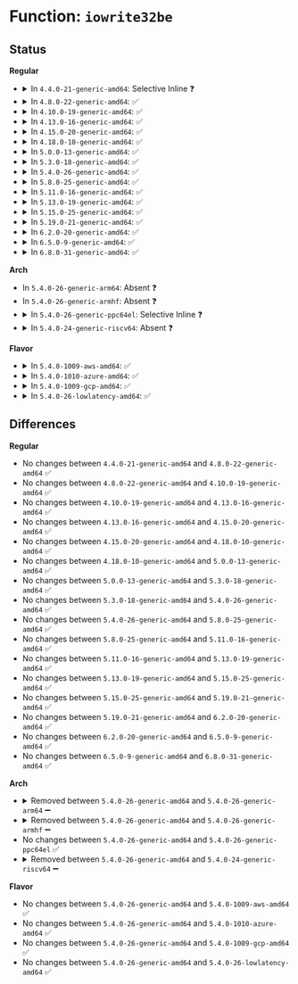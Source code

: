# Function: <code>iowrite32be</code>

## Status
<b>Regular</b>
<ul>
<li>
<details>
<summary>In <code>4.4.0-21-generic-amd64</code>: Selective Inline ❓</summary>

```c
void iowrite32be(u32 val, void * addr)
```

```json
{
  "name": "iowrite32be",
  "collision_type": "Unique Global",
  "inline_type": "Selective",
  "funcs": [
    {
      "addr": 18446744071583050528,
      "name": "iowrite32be",
      "external": true,
      "loc": "lib/iomap.c:128",
      "file": "lib/iomap.c",
      "inline": "not declared, inlined",
      "caller_inline": [],
      "caller_func": [
        "kernel/irq/generic-chip.c:irq_writel_be",
        "drivers/tty/serial/8250/8250_port.c:mem32be_serial_out"
      ]
    }
  ],
  "symbols": [
    {
      "addr": 18446744071583050528,
      "name": "iowrite32be",
      "section": ".text",
      "bind": "STB_GLOBAL",
      "size": 53
    }
  ]
}
```
</details>
</li>
<li>
<details>
<summary>In <code>4.8.0-22-generic-amd64</code>: ✅</summary>

```c
void iowrite32be(u32 val, void * addr)
```

```json
{
  "name": "iowrite32be",
  "collision_type": "Unique Global",
  "inline_type": "No",
  "funcs": [
    {
      "addr": 18446744071583344048,
      "name": "iowrite32be",
      "external": true,
      "loc": "lib/iomap.c:128",
      "file": "lib/iomap.c",
      "inline": "seen, unknown",
      "caller_inline": [],
      "caller_func": [
        "kernel/irq/generic-chip.c:irq_writel_be",
        "drivers/tty/serial/8250/8250_port.c:mem32be_serial_out",
        "drivers/tty/serial/8250/8250_early.c:serial8250_early_out",
        "drivers/base/regmap/regmap-mmio.c:regmap_mmio_write32be"
      ]
    }
  ],
  "symbols": [
    {
      "addr": 18446744071583344048,
      "name": "iowrite32be",
      "section": ".text",
      "bind": "STB_GLOBAL",
      "size": 53
    }
  ]
}
```
</details>
</li>
<li>
<details>
<summary>In <code>4.10.0-19-generic-amd64</code>: ✅</summary>

```c
void iowrite32be(u32 val, void * addr)
```

```json
{
  "name": "iowrite32be",
  "collision_type": "Unique Global",
  "inline_type": "No",
  "funcs": [
    {
      "addr": 18446744071583469424,
      "name": "iowrite32be",
      "external": true,
      "loc": "lib/iomap.c:128",
      "file": "lib/iomap.c",
      "inline": "seen, unknown",
      "caller_inline": [],
      "caller_func": [
        "kernel/irq/generic-chip.c:irq_writel_be",
        "drivers/tty/serial/8250/8250_port.c:mem32be_serial_out",
        "drivers/tty/serial/8250/8250_early.c:serial8250_early_out",
        "drivers/base/regmap/regmap-mmio.c:regmap_mmio_write32be"
      ]
    }
  ],
  "symbols": [
    {
      "addr": 18446744071583469424,
      "name": "iowrite32be",
      "section": ".text",
      "bind": "STB_GLOBAL",
      "size": 53
    }
  ]
}
```
</details>
</li>
<li>
<details>
<summary>In <code>4.13.0-16-generic-amd64</code>: ✅</summary>

```c
void iowrite32be(u32 val, void * addr)
```

```json
{
  "name": "iowrite32be",
  "collision_type": "Unique Global",
  "inline_type": "No",
  "funcs": [
    {
      "addr": 18446744071583491664,
      "name": "iowrite32be",
      "external": true,
      "loc": "lib/iomap.c:128",
      "file": "lib/iomap.c",
      "inline": "seen, unknown",
      "caller_inline": [],
      "caller_func": [
        "kernel/irq/generic-chip.c:irq_writel_be",
        "drivers/tty/serial/8250/8250_port.c:mem32be_serial_out",
        "drivers/tty/serial/8250/8250_early.c:serial8250_early_out",
        "drivers/base/regmap/regmap-mmio.c:regmap_mmio_write32be"
      ]
    }
  ],
  "symbols": [
    {
      "addr": 18446744071583491664,
      "name": "iowrite32be",
      "section": ".text",
      "bind": "STB_GLOBAL",
      "size": 53
    }
  ]
}
```
</details>
</li>
<li>
<details>
<summary>In <code>4.15.0-20-generic-amd64</code>: ✅</summary>

```c
void iowrite32be(u32 val, void * addr)
```

```json
{
  "name": "iowrite32be",
  "collision_type": "Unique Global",
  "inline_type": "No",
  "funcs": [
    {
      "addr": 18446744071583672704,
      "name": "iowrite32be",
      "external": true,
      "loc": "lib/iomap.c:129",
      "file": "lib/iomap.c",
      "inline": "seen, unknown",
      "caller_inline": [],
      "caller_func": [
        "kernel/irq/generic-chip.c:irq_writel_be",
        "drivers/tty/serial/8250/8250_port.c:mem32be_serial_out",
        "drivers/tty/serial/8250/8250_early.c:serial8250_early_out",
        "drivers/base/regmap/regmap-mmio.c:regmap_mmio_write32be"
      ]
    }
  ],
  "symbols": [
    {
      "addr": 18446744071583672704,
      "name": "iowrite32be",
      "section": ".text",
      "bind": "STB_GLOBAL",
      "size": 55
    }
  ]
}
```
</details>
</li>
<li>
<details>
<summary>In <code>4.18.0-10-generic-amd64</code>: ✅</summary>

```c
void iowrite32be(u32 val, void * addr)
```

```json
{
  "name": "iowrite32be",
  "collision_type": "Unique Global",
  "inline_type": "No",
  "funcs": [
    {
      "addr": 18446744071583890480,
      "name": "iowrite32be",
      "external": true,
      "loc": "lib/iomap.c:129",
      "file": "lib/iomap.c",
      "inline": "seen, unknown",
      "caller_inline": [],
      "caller_func": [
        "kernel/irq/generic-chip.c:irq_writel_be",
        "drivers/tty/serial/8250/8250_port.c:mem32be_serial_out",
        "drivers/tty/serial/8250/8250_early.c:serial8250_early_out",
        "drivers/base/regmap/regmap-mmio.c:regmap_mmio_write32be"
      ]
    }
  ],
  "symbols": [
    {
      "addr": 18446744071583890480,
      "name": "iowrite32be",
      "section": ".text",
      "bind": "STB_GLOBAL",
      "size": 55
    }
  ]
}
```
</details>
</li>
<li>
<details>
<summary>In <code>5.0.0-13-generic-amd64</code>: ✅</summary>

```c
void iowrite32be(u32 val, void * addr)
```

```json
{
  "name": "iowrite32be",
  "collision_type": "Unique Global",
  "inline_type": "No",
  "funcs": [
    {
      "addr": 18446744071583974720,
      "name": "iowrite32be",
      "external": true,
      "loc": "lib/iomap.c:129",
      "file": "lib/iomap.c",
      "inline": "seen, unknown",
      "caller_inline": [],
      "caller_func": [
        "kernel/irq/generic-chip.c:irq_writel_be",
        "drivers/tty/serial/8250/8250_port.c:mem32be_serial_out",
        "drivers/tty/serial/8250/8250_early.c:serial8250_early_out",
        "drivers/base/regmap/regmap-mmio.c:regmap_mmio_write32be"
      ]
    }
  ],
  "symbols": [
    {
      "addr": 18446744071583974720,
      "name": "iowrite32be",
      "section": ".text",
      "bind": "STB_GLOBAL",
      "size": 55
    }
  ]
}
```
</details>
</li>
<li>
<details>
<summary>In <code>5.3.0-18-generic-amd64</code>: ✅</summary>

```c
void iowrite32be(u32 val, void * addr)
```

```json
{
  "name": "iowrite32be",
  "collision_type": "Unique Global",
  "inline_type": "No",
  "funcs": [
    {
      "addr": 18446744071584157136,
      "name": "iowrite32be",
      "external": true,
      "loc": "lib/iomap.c:205",
      "file": "lib/iomap.c",
      "inline": "seen, unknown",
      "caller_inline": [],
      "caller_func": [
        "kernel/irq/generic-chip.c:irq_writel_be",
        "drivers/clk/clk-divider.c:clk_divider_set_rate",
        "drivers/clk/clk-gate.c:clk_gate_endisable",
        "drivers/clk/clk-multiplier.c:clk_multiplier_set_rate",
        "drivers/clk/clk-mux.c:clk_mux_set_parent",
        "drivers/clk/clk-fractional-divider.c:clk_fd_set_rate",
        "drivers/tty/serial/8250/8250_port.c:mem32be_serial_out",
        "drivers/tty/serial/8250/8250_early.c:serial8250_early_out",
        "drivers/base/regmap/regmap-mmio.c:regmap_mmio_write32be"
      ]
    }
  ],
  "symbols": [
    {
      "addr": 18446744071584157136,
      "name": "iowrite32be",
      "section": ".text",
      "bind": "STB_GLOBAL",
      "size": 53
    }
  ]
}
```
</details>
</li>
<li>
<details>
<summary>In <code>5.4.0-26-generic-amd64</code>: ✅</summary>

```c
void iowrite32be(u32 val, void * addr)
```

```json
{
  "name": "iowrite32be",
  "collision_type": "Unique Global",
  "inline_type": "No",
  "funcs": [
    {
      "addr": 18446744071584290880,
      "name": "iowrite32be",
      "external": true,
      "loc": "lib/iomap.c:205",
      "file": "lib/iomap.c",
      "inline": "seen, unknown",
      "caller_inline": [],
      "caller_func": [
        "kernel/irq/generic-chip.c:irq_writel_be",
        "drivers/clk/clk-divider.c:clk_divider_set_rate",
        "drivers/clk/clk-gate.c:clk_gate_endisable",
        "drivers/clk/clk-multiplier.c:clk_multiplier_set_rate",
        "drivers/clk/clk-mux.c:clk_mux_set_parent",
        "drivers/clk/clk-fractional-divider.c:clk_fd_set_rate",
        "drivers/tty/serial/8250/8250_port.c:mem32be_serial_out",
        "drivers/tty/serial/8250/8250_dwlib.c:dw8250_set_divisor",
        "drivers/tty/serial/8250/8250_early.c:serial8250_early_out",
        "drivers/base/regmap/regmap-mmio.c:regmap_mmio_write32be"
      ]
    }
  ],
  "symbols": [
    {
      "addr": 18446744071584290880,
      "name": "iowrite32be",
      "section": ".text",
      "bind": "STB_GLOBAL",
      "size": 53
    }
  ]
}
```
</details>
</li>
<li>
<details>
<summary>In <code>5.8.0-25-generic-amd64</code>: ✅</summary>

```c
void iowrite32be(u32 val, void * addr)
```

```json
{
  "name": "iowrite32be",
  "collision_type": "Unique Global",
  "inline_type": "No",
  "funcs": [
    {
      "addr": 18446744071584701616,
      "name": "iowrite32be",
      "external": true,
      "loc": "lib/iomap.c:205",
      "file": "lib/iomap.c",
      "inline": "seen, unknown",
      "caller_inline": [],
      "caller_func": [
        "kernel/irq/generic-chip.c:irq_writel_be",
        "drivers/clk/clk-divider.c:clk_divider_set_rate",
        "drivers/clk/clk-gate.c:clk_gate_endisable",
        "drivers/clk/clk-multiplier.c:clk_multiplier_set_rate",
        "drivers/clk/clk-mux.c:clk_mux_set_parent",
        "drivers/clk/clk-fractional-divider.c:clk_fd_set_rate",
        "drivers/tty/serial/8250/8250_port.c:mem32be_serial_out",
        "drivers/tty/serial/8250/8250_dwlib.c:dw8250_setup_port",
        "drivers/tty/serial/8250/8250_dwlib.c:dw8250_setup_port",
        "drivers/tty/serial/8250/8250_dwlib.c:dw8250_set_divisor",
        "drivers/tty/serial/8250/8250_early.c:serial8250_early_out",
        "drivers/base/regmap/regmap-mmio.c:regmap_mmio_write32be"
      ]
    }
  ],
  "symbols": [
    {
      "addr": 18446744071584701616,
      "name": "iowrite32be",
      "section": ".text",
      "bind": "STB_GLOBAL",
      "size": 79
    }
  ]
}
```
</details>
</li>
<li>
<details>
<summary>In <code>5.11.0-16-generic-amd64</code>: ✅</summary>

```c
void iowrite32be(u32 val, void * addr)
```

```json
{
  "name": "iowrite32be",
  "collision_type": "Unique Global",
  "inline_type": "No",
  "funcs": [
    {
      "addr": 18446744071584814912,
      "name": "iowrite32be",
      "external": true,
      "loc": "lib/iomap.c:205",
      "file": "lib/iomap.c",
      "inline": "seen, unknown",
      "caller_inline": [],
      "caller_func": [
        "kernel/irq/generic-chip.c:irq_writel_be",
        "drivers/clk/clk-divider.c:clk_divider_set_rate",
        "drivers/clk/clk-gate.c:clk_gate_endisable",
        "drivers/clk/clk-multiplier.c:clk_multiplier_set_rate",
        "drivers/clk/clk-mux.c:clk_mux_set_parent",
        "drivers/clk/clk-fractional-divider.c:clk_fd_set_rate",
        "drivers/tty/serial/8250/8250_port.c:mem32be_serial_out",
        "drivers/tty/serial/8250/8250_dwlib.c:dw8250_setup_port",
        "drivers/tty/serial/8250/8250_dwlib.c:dw8250_setup_port",
        "drivers/tty/serial/8250/8250_dwlib.c:dw8250_set_divisor",
        "drivers/tty/serial/8250/8250_early.c:serial8250_early_out",
        "drivers/base/regmap/regmap-mmio.c:regmap_mmio_write32be"
      ]
    }
  ],
  "symbols": [
    {
      "addr": 18446744071584814912,
      "name": "iowrite32be",
      "section": ".text",
      "bind": "STB_GLOBAL",
      "size": 79
    }
  ]
}
```
</details>
</li>
<li>
<details>
<summary>In <code>5.13.0-19-generic-amd64</code>: ✅</summary>

```c
void iowrite32be(u32 val, void * addr)
```

```json
{
  "name": "iowrite32be",
  "collision_type": "Unique Global",
  "inline_type": "No",
  "funcs": [
    {
      "addr": 18446744071584859472,
      "name": "iowrite32be",
      "external": true,
      "loc": "lib/iomap.c:205",
      "file": "lib/iomap.c",
      "inline": "seen, unknown",
      "caller_inline": [],
      "caller_func": [
        "kernel/irq/generic-chip.c:irq_writel_be",
        "drivers/clk/clk-divider.c:clk_divider_set_rate",
        "drivers/clk/clk-gate.c:clk_gate_endisable",
        "drivers/clk/clk-multiplier.c:clk_multiplier_set_rate",
        "drivers/clk/clk-mux.c:clk_mux_set_parent",
        "drivers/clk/clk-fractional-divider.c:clk_fd_set_rate",
        "drivers/tty/serial/8250/8250_port.c:mem32be_serial_out",
        "drivers/tty/serial/8250/8250_dwlib.c:dw8250_setup_port",
        "drivers/tty/serial/8250/8250_dwlib.c:dw8250_setup_port",
        "drivers/tty/serial/8250/8250_dwlib.c:dw8250_set_divisor",
        "drivers/tty/serial/8250/8250_early.c:serial8250_early_out",
        "drivers/base/regmap/regmap-mmio.c:regmap_mmio_write32be"
      ]
    }
  ],
  "symbols": [
    {
      "addr": 18446744071584859472,
      "name": "iowrite32be",
      "section": ".text",
      "bind": "STB_GLOBAL",
      "size": 79
    }
  ]
}
```
</details>
</li>
<li>
<details>
<summary>In <code>5.15.0-25-generic-amd64</code>: ✅</summary>

```c
void iowrite32be(u32 val, void * addr)
```

```json
{
  "name": "iowrite32be",
  "collision_type": "Unique Global",
  "inline_type": "No",
  "funcs": [
    {
      "addr": 18446744071585280928,
      "name": "iowrite32be",
      "external": true,
      "loc": "lib/iomap.c:205",
      "file": "lib/iomap.c",
      "inline": "seen, unknown",
      "caller_inline": [],
      "caller_func": [
        "kernel/irq/generic-chip.c:irq_writel_be",
        "drivers/clk/clk-divider.c:clk_divider_set_rate",
        "drivers/clk/clk-gate.c:clk_gate_endisable",
        "drivers/clk/clk-multiplier.c:clk_multiplier_set_rate",
        "drivers/clk/clk-mux.c:clk_mux_set_parent",
        "drivers/clk/clk-fractional-divider.c:clk_fd_set_rate",
        "drivers/tty/serial/8250/8250_port.c:mem32be_serial_out",
        "drivers/tty/serial/8250/8250_dwlib.c:dw8250_setup_port",
        "drivers/tty/serial/8250/8250_dwlib.c:dw8250_setup_port",
        "drivers/tty/serial/8250/8250_dwlib.c:dw8250_set_divisor",
        "drivers/tty/serial/8250/8250_early.c:serial8250_early_out",
        "drivers/base/regmap/regmap-mmio.c:regmap_mmio_write32be"
      ]
    }
  ],
  "symbols": [
    {
      "addr": 18446744071585280928,
      "name": "iowrite32be",
      "section": ".text",
      "bind": "STB_GLOBAL",
      "size": 79
    }
  ]
}
```
</details>
</li>
<li>
<details>
<summary>In <code>5.19.0-21-generic-amd64</code>: ✅</summary>

```c
void iowrite32be(u32 val, void * addr)
```

```json
{
  "name": "iowrite32be",
  "collision_type": "Unique Global",
  "inline_type": "No",
  "funcs": [
    {
      "addr": 18446744071586132752,
      "name": "iowrite32be",
      "external": true,
      "loc": "lib/iomap.c:205",
      "file": "lib/iomap.c",
      "inline": "seen, unknown",
      "caller_inline": [],
      "caller_func": [
        "kernel/irq/generic-chip.c:irq_writel_be",
        "drivers/gpio/gpio-mmio.c:bgpio_write32be",
        "drivers/pci/quirks.c:reset_hinic_vf_dev",
        "drivers/clk/clk-divider.c:clk_divider_set_rate",
        "drivers/clk/clk-gate.c:clk_gate_endisable",
        "drivers/clk/clk-multiplier.c:clk_multiplier_set_rate",
        "drivers/clk/clk-mux.c:clk_mux_set_parent",
        "drivers/clk/clk-fractional-divider.c:clk_fd_set_rate",
        "drivers/tty/serial/8250/8250_port.c:mem32be_serial_out",
        "drivers/tty/serial/8250/8250_dwlib.c:dw8250_setup_port",
        "drivers/tty/serial/8250/8250_dwlib.c:dw8250_setup_port",
        "drivers/tty/serial/8250/8250_dwlib.c:dw8250_setup_port",
        "drivers/tty/serial/8250/8250_dwlib.c:dw8250_setup_port",
        "drivers/tty/serial/8250/8250_dwlib.c:dw8250_rs485_config",
        "drivers/tty/serial/8250/8250_dwlib.c:dw8250_rs485_config",
        "drivers/tty/serial/8250/8250_dwlib.c:dw8250_rs485_config",
        "drivers/tty/serial/8250/8250_dwlib.c:dw8250_set_divisor",
        "drivers/tty/serial/8250/8250_early.c:serial8250_early_out",
        "drivers/base/regmap/regmap-mmio.c:regmap_mmio_write32be"
      ]
    }
  ],
  "symbols": [
    {
      "addr": 18446744071586132752,
      "name": "iowrite32be",
      "section": ".text",
      "bind": "STB_GLOBAL",
      "size": 126
    }
  ]
}
```
</details>
</li>
<li>
<details>
<summary>In <code>6.2.0-20-generic-amd64</code>: ✅</summary>

```c
void iowrite32be(u32 val, void * addr)
```

```json
{
  "name": "iowrite32be",
  "collision_type": "Unique Global",
  "inline_type": "No",
  "funcs": [
    {
      "addr": 18446744071587123792,
      "name": "iowrite32be",
      "external": true,
      "loc": "lib/iomap.c:227",
      "file": "lib/iomap.c",
      "inline": "seen, unknown",
      "caller_inline": [],
      "caller_func": [
        "kernel/irq/generic-chip.c:irq_writel_be",
        "drivers/gpio/gpio-mmio.c:bgpio_write32be",
        "drivers/pci/quirks.c:reset_hinic_vf_dev",
        "drivers/clk/clk-divider.c:clk_divider_set_rate",
        "drivers/clk/clk-gate.c:clk_gate_endisable",
        "drivers/clk/clk-multiplier.c:clk_multiplier_set_rate",
        "drivers/clk/clk-mux.c:clk_mux_set_parent",
        "drivers/clk/clk-fractional-divider.c:clk_fd_set_rate",
        "drivers/tty/serial/8250/8250_port.c:mem32be_serial_out",
        "drivers/tty/serial/8250/8250_dwlib.c:dw8250_setup_port",
        "drivers/tty/serial/8250/8250_dwlib.c:dw8250_setup_port",
        "drivers/tty/serial/8250/8250_dwlib.c:dw8250_setup_port",
        "drivers/tty/serial/8250/8250_dwlib.c:dw8250_setup_port",
        "drivers/tty/serial/8250/8250_dwlib.c:dw8250_rs485_config",
        "drivers/tty/serial/8250/8250_dwlib.c:dw8250_rs485_config",
        "drivers/tty/serial/8250/8250_dwlib.c:dw8250_rs485_config",
        "drivers/tty/serial/8250/8250_dwlib.c:dw8250_rs485_config",
        "drivers/tty/serial/8250/8250_dwlib.c:dw8250_rs485_config",
        "drivers/tty/serial/8250/8250_dwlib.c:dw8250_rs485_config",
        "drivers/tty/serial/8250/8250_dwlib.c:dw8250_rs485_config",
        "drivers/tty/serial/8250/8250_dwlib.c:dw8250_rs485_config",
        "drivers/tty/serial/8250/8250_dwlib.c:dw8250_set_divisor",
        "drivers/tty/serial/8250/8250_early.c:serial8250_early_out",
        "drivers/base/regmap/regmap-mmio.c:regmap_mmio_iowrite32be"
      ]
    }
  ],
  "symbols": [
    {
      "addr": 18446744071587123792,
      "name": "iowrite32be",
      "section": ".text",
      "bind": "STB_GLOBAL",
      "size": 126
    }
  ]
}
```
</details>
</li>
<li>
<details>
<summary>In <code>6.5.0-9-generic-amd64</code>: ✅</summary>

```c
void iowrite32be(u32 val, void * addr)
```

```json
{
  "name": "iowrite32be",
  "collision_type": "Unique Global",
  "inline_type": "No",
  "funcs": [
    {
      "addr": 18446744071587386000,
      "name": "iowrite32be",
      "external": true,
      "loc": "lib/iomap.c:227",
      "file": "lib/iomap.c",
      "inline": "seen, unknown",
      "caller_inline": [],
      "caller_func": [
        "kernel/irq/generic-chip.c:irq_writel_be",
        "drivers/gpio/gpio-mmio.c:bgpio_write32be",
        "drivers/pci/quirks.c:reset_hinic_vf_dev",
        "drivers/clk/clk-divider.c:clk_divider_set_rate",
        "drivers/clk/clk-gate.c:clk_gate_endisable",
        "drivers/clk/clk-multiplier.c:clk_multiplier_set_rate",
        "drivers/clk/clk-mux.c:clk_mux_set_parent",
        "drivers/clk/clk-fractional-divider.c:clk_fd_set_rate",
        "drivers/tty/serial/8250/8250_port.c:mem32be_serial_out",
        "drivers/tty/serial/8250/8250_dwlib.c:dw8250_setup_port",
        "drivers/tty/serial/8250/8250_dwlib.c:dw8250_setup_port",
        "drivers/tty/serial/8250/8250_dwlib.c:dw8250_setup_port",
        "drivers/tty/serial/8250/8250_dwlib.c:dw8250_setup_port",
        "drivers/tty/serial/8250/8250_dwlib.c:dw8250_rs485_config",
        "drivers/tty/serial/8250/8250_dwlib.c:dw8250_rs485_config",
        "drivers/tty/serial/8250/8250_dwlib.c:dw8250_rs485_config",
        "drivers/tty/serial/8250/8250_dwlib.c:dw8250_rs485_config",
        "drivers/tty/serial/8250/8250_dwlib.c:dw8250_rs485_config",
        "drivers/tty/serial/8250/8250_dwlib.c:dw8250_rs485_config",
        "drivers/tty/serial/8250/8250_dwlib.c:dw8250_rs485_config",
        "drivers/tty/serial/8250/8250_dwlib.c:dw8250_rs485_config",
        "drivers/tty/serial/8250/8250_dwlib.c:dw8250_set_divisor",
        "drivers/tty/serial/8250/8250_early.c:serial8250_early_out",
        "drivers/base/regmap/regmap-mmio.c:regmap_mmio_iowrite32be"
      ]
    }
  ],
  "symbols": [
    {
      "addr": 18446744071587386000,
      "name": "iowrite32be",
      "section": ".text",
      "bind": "STB_GLOBAL",
      "size": 126
    }
  ]
}
```
</details>
</li>
<li>
<details>
<summary>In <code>6.8.0-31-generic-amd64</code>: ✅</summary>

```c
void iowrite32be(u32 val, void * addr)
```

```json
{
  "name": "iowrite32be",
  "collision_type": "Unique Global",
  "inline_type": "No",
  "funcs": [
    {
      "addr": 18446744071587720352,
      "name": "iowrite32be",
      "external": true,
      "loc": "lib/iomap.c:227",
      "file": "lib/iomap.c",
      "inline": "seen, unknown",
      "caller_inline": [],
      "caller_func": [
        "kernel/irq/generic-chip.c:irq_writel_be",
        "drivers/gpio/gpio-mmio.c:bgpio_write32be",
        "drivers/pci/quirks.c:reset_hinic_vf_dev",
        "drivers/clk/clk-divider.c:clk_divider_set_rate",
        "drivers/clk/clk-gate.c:clk_gate_endisable",
        "drivers/clk/clk-multiplier.c:clk_multiplier_set_rate",
        "drivers/clk/clk-mux.c:clk_mux_set_parent",
        "drivers/clk/clk-fractional-divider.c:clk_fd_set_rate",
        "drivers/tty/serial/8250/8250_port.c:mem32be_serial_out",
        "drivers/tty/serial/8250/8250_dwlib.c:dw8250_setup_port",
        "drivers/tty/serial/8250/8250_dwlib.c:dw8250_setup_port",
        "drivers/tty/serial/8250/8250_dwlib.c:dw8250_setup_port",
        "drivers/tty/serial/8250/8250_dwlib.c:dw8250_setup_port",
        "drivers/tty/serial/8250/8250_dwlib.c:dw8250_rs485_config",
        "drivers/tty/serial/8250/8250_dwlib.c:dw8250_rs485_config",
        "drivers/tty/serial/8250/8250_dwlib.c:dw8250_rs485_config",
        "drivers/tty/serial/8250/8250_dwlib.c:dw8250_rs485_config",
        "drivers/tty/serial/8250/8250_dwlib.c:dw8250_rs485_config",
        "drivers/tty/serial/8250/8250_dwlib.c:dw8250_rs485_config",
        "drivers/tty/serial/8250/8250_dwlib.c:dw8250_rs485_config",
        "drivers/tty/serial/8250/8250_dwlib.c:dw8250_rs485_config",
        "drivers/tty/serial/8250/8250_dwlib.c:dw8250_set_divisor",
        "drivers/tty/serial/8250/8250_early.c:serial8250_early_out",
        "drivers/base/regmap/regmap-mmio.c:regmap_mmio_iowrite32be"
      ]
    }
  ],
  "symbols": [
    {
      "addr": 18446744071587720352,
      "name": "iowrite32be",
      "section": ".text",
      "bind": "STB_GLOBAL",
      "size": 126
    }
  ]
}
```
</details>
</li>
</ul>
<b>Arch</b>
<ul>
<li>
In <code>5.4.0-26-generic-arm64</code>: Absent ❓
</li>
<li>
In <code>5.4.0-26-generic-armhf</code>: Absent ❓
</li>
<li>
<details>
<summary>In <code>5.4.0-26-generic-ppc64el</code>: Selective Inline ❓</summary>

```c
void iowrite32be(u32 val, void * addr)
```

```json
{
  "name": "iowrite32be",
  "collision_type": "Unique Global",
  "inline_type": "Selective",
  "funcs": [
    {
      "addr": 13835058055290442304,
      "name": "iowrite32be",
      "external": true,
      "loc": "lib/iomap.c:205",
      "file": "lib/iomap.c",
      "inline": "not declared, inlined",
      "caller_inline": [],
      "caller_func": [
        "kernel/irq/generic-chip.c:irq_writel_be",
        "drivers/gpio/gpio-mmio.c:bgpio_write32be",
        "drivers/tty/serial/8250/8250_port.c:mem32be_serial_out",
        "drivers/tty/serial/8250/8250_dwlib.c:dw8250_set_divisor",
        "drivers/tty/serial/8250/8250_early.c:serial8250_early_out",
        "drivers/base/regmap/regmap-mmio.c:regmap_mmio_write32be",
        "drivers/spi/spi-fsl-spi.c:of_fsl_spi_probe",
        "drivers/spi/spi-fsl-spi.c:of_fsl_spi_probe",
        "drivers/spi/spi-fsl-spi.c:of_fsl_spi_probe",
        "drivers/spi/spi-fsl-spi.c:of_fsl_spi_probe",
        "drivers/spi/spi-fsl-spi.c:of_fsl_spi_probe",
        "drivers/spi/spi-fsl-spi.c:of_fsl_spi_probe",
        "drivers/spi/spi-fsl-spi.c:fsl_spi_grlib_cs_control",
        "drivers/spi/spi-fsl-spi.c:fsl_spi_irq",
        "drivers/spi/spi-fsl-spi.c:fsl_spi_irq",
        "drivers/spi/spi-fsl-spi.c:fsl_spi_irq",
        "drivers/spi/spi-fsl-spi.c:fsl_spi_do_one_msg",
        "drivers/spi/spi-fsl-spi.c:fsl_spi_do_one_msg",
        "drivers/spi/spi-fsl-spi.c:fsl_spi_do_one_msg",
        "drivers/spi/spi-fsl-spi.c:fsl_spi_change_mode",
        "drivers/spi/spi-fsl-spi.c:fsl_spi_change_mode"
      ]
    }
  ],
  "symbols": [
    {
      "addr": 13835058055290442304,
      "name": "iowrite32be",
      "section": ".text",
      "bind": "STB_GLOBAL",
      "size": 196
    }
  ]
}
```
</details>
</li>
<li>
<details>
<summary>In <code>5.4.0-24-generic-riscv64</code>: Absent ❓</summary>

```json
{
  "name": "iowrite32be",
  "collision_type": "Static Duplication",
  "inline_type": "Full",
  "funcs": [
    {
      "addr": 18446743936271748286,
      "name": "iowrite32be",
      "external": false,
      "loc": "include/asm-generic/io.h:788",
      "file": "kernel/irq/generic-chip.c",
      "inline": "declared, inlined",
      "caller_inline": [
        "kernel/irq/generic-chip.c:irq_writel_be"
      ],
      "caller_func": []
    },
    {
      "addr": 18446743936275505020,
      "name": "iowrite32be",
      "external": false,
      "loc": "include/asm-generic/io.h:788",
      "file": "drivers/gpio/gpio-mmio.c",
      "inline": "declared, inlined",
      "caller_inline": [
        "drivers/gpio/gpio-mmio.c:bgpio_write32be"
      ],
      "caller_func": []
    },
    {
      "addr": 18446743936275912832,
      "name": "iowrite32be",
      "external": false,
      "loc": "include/asm-generic/io.h:788",
      "file": "drivers/clk/clk-divider.c",
      "inline": "declared, inlined",
      "caller_inline": [
        "drivers/clk/clk-divider.c:clk_divider_set_rate"
      ],
      "caller_func": []
    },
    {
      "addr": 18446743936275917638,
      "name": "iowrite32be",
      "external": false,
      "loc": "include/asm-generic/io.h:788",
      "file": "drivers/clk/clk-gate.c",
      "inline": "declared, inlined",
      "caller_inline": [
        "drivers/clk/clk-gate.c:clk_gate_endisable"
      ],
      "caller_func": []
    },
    {
      "addr": 18446743936275918576,
      "name": "iowrite32be",
      "external": false,
      "loc": "include/asm-generic/io.h:788",
      "file": "drivers/clk/clk-multiplier.c",
      "inline": "declared, inlined",
      "caller_inline": [
        "drivers/clk/clk-multiplier.c:clk_multiplier_set_rate"
      ],
      "caller_func": []
    },
    {
      "addr": 18446743936275919490,
      "name": "iowrite32be",
      "external": false,
      "loc": "include/asm-generic/io.h:788",
      "file": "drivers/clk/clk-mux.c",
      "inline": "declared, inlined",
      "caller_inline": [
        "drivers/clk/clk-mux.c:clk_mux_set_parent"
      ],
      "caller_func": []
    },
    {
      "addr": 18446743936275922946,
      "name": "iowrite32be",
      "external": false,
      "loc": "include/asm-generic/io.h:788",
      "file": "drivers/clk/clk-fractional-divider.c",
      "inline": "declared, inlined",
      "caller_inline": [
        "drivers/clk/clk-fractional-divider.c:clk_fd_set_rate"
      ],
      "caller_func": []
    },
    {
      "addr": 18446743936276174420,
      "name": "iowrite32be",
      "external": false,
      "loc": "include/asm-generic/io.h:788",
      "file": "drivers/tty/serial/8250/8250_port.c",
      "inline": "declared, inlined",
      "caller_inline": [
        "drivers/tty/serial/8250/8250_port.c:mem32be_serial_out"
      ],
      "caller_func": []
    },
    {
      "addr": 18446743936276191980,
      "name": "iowrite32be",
      "external": false,
      "loc": "include/asm-generic/io.h:788",
      "file": "drivers/tty/serial/8250/8250_dwlib.c",
      "inline": "declared, inlined",
      "caller_inline": [
        "drivers/tty/serial/8250/8250_dwlib.c:dw8250_set_divisor"
      ],
      "caller_func": []
    },
    {
      "addr": 18446743936276207804,
      "name": "iowrite32be",
      "external": false,
      "loc": "include/asm-generic/io.h:788",
      "file": "drivers/tty/serial/8250/8250_early.c",
      "inline": "declared, inlined",
      "caller_inline": [
        "drivers/tty/serial/8250/8250_early.c:serial8250_early_out"
      ],
      "caller_func": []
    },
    {
      "addr": 18446743936276480188,
      "name": "iowrite32be",
      "external": false,
      "loc": "include/asm-generic/io.h:788",
      "file": "drivers/base/regmap/regmap-mmio.c",
      "inline": "declared, inlined",
      "caller_inline": [
        "drivers/base/regmap/regmap-mmio.c:regmap_mmio_write32be"
      ],
      "caller_func": []
    },
    {
      "addr": 18446743936277003888,
      "name": "iowrite32be",
      "external": false,
      "loc": "include/asm-generic/io.h:788",
      "file": "drivers/spi/spi-fsl-spi.c",
      "inline": "declared, inlined",
      "caller_inline": [
        "drivers/spi/spi-fsl-spi.c:of_fsl_spi_probe",
        "drivers/spi/spi-fsl-spi.c:of_fsl_spi_probe",
        "drivers/spi/spi-fsl-spi.c:of_fsl_spi_probe",
        "drivers/spi/spi-fsl-spi.c:of_fsl_spi_probe",
        "drivers/spi/spi-fsl-spi.c:of_fsl_spi_probe",
        "drivers/spi/spi-fsl-spi.c:of_fsl_spi_probe",
        "drivers/spi/spi-fsl-spi.c:fsl_spi_grlib_cs_control",
        "drivers/spi/spi-fsl-spi.c:fsl_spi_irq",
        "drivers/spi/spi-fsl-spi.c:fsl_spi_irq",
        "drivers/spi/spi-fsl-spi.c:fsl_spi_do_one_msg",
        "drivers/spi/spi-fsl-spi.c:fsl_spi_do_one_msg",
        "drivers/spi/spi-fsl-spi.c:fsl_spi_do_one_msg",
        "drivers/spi/spi-fsl-spi.c:fsl_spi_change_mode",
        "drivers/spi/spi-fsl-spi.c:fsl_spi_change_mode"
      ],
      "caller_func": []
    }
  ],
  "symbols": []
}
```
</details>
</li>
</ul>
<b>Flavor</b>
<ul>
<li>
<details>
<summary>In <code>5.4.0-1009-aws-amd64</code>: ✅</summary>

```c
void iowrite32be(u32 val, void * addr)
```

```json
{
  "name": "iowrite32be",
  "collision_type": "Unique Global",
  "inline_type": "No",
  "funcs": [
    {
      "addr": 18446744071584259616,
      "name": "iowrite32be",
      "external": true,
      "loc": "lib/iomap.c:205",
      "file": "lib/iomap.c",
      "inline": "seen, unknown",
      "caller_inline": [],
      "caller_func": [
        "kernel/irq/generic-chip.c:irq_writel_be",
        "drivers/gpio/gpio-mmio.c:bgpio_write32be",
        "drivers/clk/clk-divider.c:clk_divider_set_rate",
        "drivers/clk/clk-gate.c:clk_gate_endisable",
        "drivers/clk/clk-multiplier.c:clk_multiplier_set_rate",
        "drivers/clk/clk-mux.c:clk_mux_set_parent",
        "drivers/clk/clk-fractional-divider.c:clk_fd_set_rate",
        "drivers/tty/serial/8250/8250_port.c:mem32be_serial_out",
        "drivers/tty/serial/8250/8250_dwlib.c:dw8250_set_divisor",
        "drivers/tty/serial/8250/8250_early.c:serial8250_early_out",
        "drivers/base/regmap/regmap-mmio.c:regmap_mmio_write32be"
      ]
    }
  ],
  "symbols": [
    {
      "addr": 18446744071584259616,
      "name": "iowrite32be",
      "section": ".text",
      "bind": "STB_GLOBAL",
      "size": 53
    }
  ]
}
```
</details>
</li>
<li>
<details>
<summary>In <code>5.4.0-1010-azure-amd64</code>: ✅</summary>

```c
void iowrite32be(u32 val, void * addr)
```

```json
{
  "name": "iowrite32be",
  "collision_type": "Unique Global",
  "inline_type": "No",
  "funcs": [
    {
      "addr": 18446744071584194816,
      "name": "iowrite32be",
      "external": true,
      "loc": "lib/iomap.c:205",
      "file": "lib/iomap.c",
      "inline": "seen, unknown",
      "caller_inline": [],
      "caller_func": [
        "kernel/irq/generic-chip.c:irq_writel_be",
        "drivers/clk/clk-divider.c:clk_divider_set_rate",
        "drivers/clk/clk-gate.c:clk_gate_endisable",
        "drivers/clk/clk-multiplier.c:clk_multiplier_set_rate",
        "drivers/clk/clk-mux.c:clk_mux_set_parent",
        "drivers/clk/clk-fractional-divider.c:clk_fd_set_rate",
        "drivers/tty/serial/8250/8250_port.c:mem32be_serial_out",
        "drivers/tty/serial/8250/8250_dwlib.c:dw8250_set_divisor",
        "drivers/tty/serial/8250/8250_early.c:serial8250_early_out",
        "drivers/base/regmap/regmap-mmio.c:regmap_mmio_write32be"
      ]
    }
  ],
  "symbols": [
    {
      "addr": 18446744071584194816,
      "name": "iowrite32be",
      "section": ".text",
      "bind": "STB_GLOBAL",
      "size": 53
    }
  ]
}
```
</details>
</li>
<li>
<details>
<summary>In <code>5.4.0-1009-gcp-amd64</code>: ✅</summary>

```c
void iowrite32be(u32 val, void * addr)
```

```json
{
  "name": "iowrite32be",
  "collision_type": "Unique Global",
  "inline_type": "No",
  "funcs": [
    {
      "addr": 18446744071584243376,
      "name": "iowrite32be",
      "external": true,
      "loc": "lib/iomap.c:205",
      "file": "lib/iomap.c",
      "inline": "seen, unknown",
      "caller_inline": [],
      "caller_func": [
        "kernel/irq/generic-chip.c:irq_writel_be",
        "drivers/clk/clk-divider.c:clk_divider_set_rate",
        "drivers/clk/clk-gate.c:clk_gate_endisable",
        "drivers/clk/clk-multiplier.c:clk_multiplier_set_rate",
        "drivers/clk/clk-mux.c:clk_mux_set_parent",
        "drivers/clk/clk-fractional-divider.c:clk_fd_set_rate",
        "drivers/tty/serial/8250/8250_port.c:mem32be_serial_out",
        "drivers/tty/serial/8250/8250_dwlib.c:dw8250_set_divisor",
        "drivers/tty/serial/8250/8250_early.c:serial8250_early_out",
        "drivers/base/regmap/regmap-mmio.c:regmap_mmio_write32be"
      ]
    }
  ],
  "symbols": [
    {
      "addr": 18446744071584243376,
      "name": "iowrite32be",
      "section": ".text",
      "bind": "STB_GLOBAL",
      "size": 53
    }
  ]
}
```
</details>
</li>
<li>
<details>
<summary>In <code>5.4.0-26-lowlatency-amd64</code>: ✅</summary>

```c
void iowrite32be(u32 val, void * addr)
```

```json
{
  "name": "iowrite32be",
  "collision_type": "Unique Global",
  "inline_type": "No",
  "funcs": [
    {
      "addr": 18446744071584348208,
      "name": "iowrite32be",
      "external": true,
      "loc": "lib/iomap.c:205",
      "file": "lib/iomap.c",
      "inline": "seen, unknown",
      "caller_inline": [],
      "caller_func": [
        "kernel/irq/generic-chip.c:irq_writel_be",
        "drivers/clk/clk-divider.c:clk_divider_set_rate",
        "drivers/clk/clk-gate.c:clk_gate_endisable",
        "drivers/clk/clk-multiplier.c:clk_multiplier_set_rate",
        "drivers/clk/clk-mux.c:clk_mux_set_parent",
        "drivers/clk/clk-fractional-divider.c:clk_fd_set_rate",
        "drivers/tty/serial/8250/8250_port.c:mem32be_serial_out",
        "drivers/tty/serial/8250/8250_dwlib.c:dw8250_set_divisor",
        "drivers/tty/serial/8250/8250_early.c:serial8250_early_out",
        "drivers/base/regmap/regmap-mmio.c:regmap_mmio_write32be"
      ]
    }
  ],
  "symbols": [
    {
      "addr": 18446744071584348208,
      "name": "iowrite32be",
      "section": ".text",
      "bind": "STB_GLOBAL",
      "size": 53
    }
  ]
}
```
</details>
</li>
</ul>

## Differences
<b>Regular</b>
<ul>
<li>
No changes between <code>4.4.0-21-generic-amd64</code> and <code>4.8.0-22-generic-amd64</code> ✅
</li>
<li>
No changes between <code>4.8.0-22-generic-amd64</code> and <code>4.10.0-19-generic-amd64</code> ✅
</li>
<li>
No changes between <code>4.10.0-19-generic-amd64</code> and <code>4.13.0-16-generic-amd64</code> ✅
</li>
<li>
No changes between <code>4.13.0-16-generic-amd64</code> and <code>4.15.0-20-generic-amd64</code> ✅
</li>
<li>
No changes between <code>4.15.0-20-generic-amd64</code> and <code>4.18.0-10-generic-amd64</code> ✅
</li>
<li>
No changes between <code>4.18.0-10-generic-amd64</code> and <code>5.0.0-13-generic-amd64</code> ✅
</li>
<li>
No changes between <code>5.0.0-13-generic-amd64</code> and <code>5.3.0-18-generic-amd64</code> ✅
</li>
<li>
No changes between <code>5.3.0-18-generic-amd64</code> and <code>5.4.0-26-generic-amd64</code> ✅
</li>
<li>
No changes between <code>5.4.0-26-generic-amd64</code> and <code>5.8.0-25-generic-amd64</code> ✅
</li>
<li>
No changes between <code>5.8.0-25-generic-amd64</code> and <code>5.11.0-16-generic-amd64</code> ✅
</li>
<li>
No changes between <code>5.11.0-16-generic-amd64</code> and <code>5.13.0-19-generic-amd64</code> ✅
</li>
<li>
No changes between <code>5.13.0-19-generic-amd64</code> and <code>5.15.0-25-generic-amd64</code> ✅
</li>
<li>
No changes between <code>5.15.0-25-generic-amd64</code> and <code>5.19.0-21-generic-amd64</code> ✅
</li>
<li>
No changes between <code>5.19.0-21-generic-amd64</code> and <code>6.2.0-20-generic-amd64</code> ✅
</li>
<li>
No changes between <code>6.2.0-20-generic-amd64</code> and <code>6.5.0-9-generic-amd64</code> ✅
</li>
<li>
No changes between <code>6.5.0-9-generic-amd64</code> and <code>6.8.0-31-generic-amd64</code> ✅
</li>
</ul>
<b>Arch</b>
<ul>
<li>
<details>
<summary>Removed between <code>5.4.0-26-generic-amd64</code> and <code>5.4.0-26-generic-arm64</code> ➖</summary>

```c
void iowrite32be(u32 val, void * addr)
```
</details>
</li>
<li>
<details>
<summary>Removed between <code>5.4.0-26-generic-amd64</code> and <code>5.4.0-26-generic-armhf</code> ➖</summary>

```c
void iowrite32be(u32 val, void * addr)
```
</details>
</li>
<li>
No changes between <code>5.4.0-26-generic-amd64</code> and <code>5.4.0-26-generic-ppc64el</code> ✅
</li>
<li>
<details>
<summary>Removed between <code>5.4.0-26-generic-amd64</code> and <code>5.4.0-24-generic-riscv64</code> ➖</summary>

```c
void iowrite32be(u32 val, void * addr)
```
</details>
</li>
</ul>
<b>Flavor</b>
<ul>
<li>
No changes between <code>5.4.0-26-generic-amd64</code> and <code>5.4.0-1009-aws-amd64</code> ✅
</li>
<li>
No changes between <code>5.4.0-26-generic-amd64</code> and <code>5.4.0-1010-azure-amd64</code> ✅
</li>
<li>
No changes between <code>5.4.0-26-generic-amd64</code> and <code>5.4.0-1009-gcp-amd64</code> ✅
</li>
<li>
No changes between <code>5.4.0-26-generic-amd64</code> and <code>5.4.0-26-lowlatency-amd64</code> ✅
</li>
</ul>
